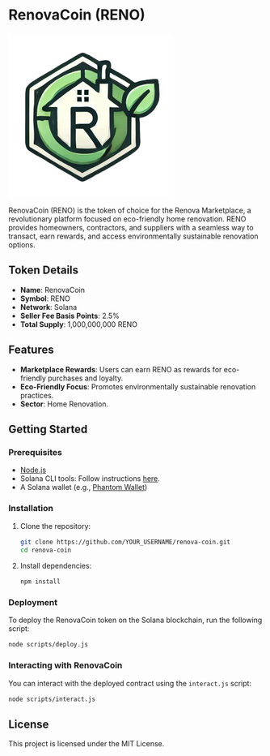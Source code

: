 # RenovaCoin (RENO)

![RenovaCoin Logo](https://github.com/SourceShift/renova-coin/blob/main/logo/reno-logo.webp)

RenovaCoin (RENO) is the token of choice for the Renova Marketplace, a revolutionary platform focused on eco-friendly home renovation. RENO provides homeowners, contractors, and suppliers with a seamless way to transact, earn rewards, and access environmentally sustainable renovation options.

## Token Details

- **Name**: RenovaCoin
- **Symbol**: RENO
- **Network**: Solana
- **Seller Fee Basis Points**: 2.5%
- **Total Supply**: 1,000,000,000 RENO

## Features

- **Marketplace Rewards**: Users can earn RENO as rewards for eco-friendly purchases and loyalty.
- **Eco-Friendly Focus**: Promotes environmentally sustainable renovation practices.
- **Sector**: Home Renovation.

## Getting Started

### Prerequisites

- [Node.js](https://nodejs.org/)
- Solana CLI tools: Follow instructions [here](https://docs.solana.com/cli/install-solana-cli-tools).
- A Solana wallet (e.g., [Phantom Wallet](https://phantom.app/))

### Installation

1. Clone the repository:

   ```bash
   git clone https://github.com/YOUR_USERNAME/renova-coin.git
   cd renova-coin
   ```

2. Install dependencies:
   ```bash
   npm install
   ```

### Deployment

To deploy the RenovaCoin token on the Solana blockchain, run the following script:

```bash
node scripts/deploy.js
```

### Interacting with RenovaCoin

You can interact with the deployed contract using the `interact.js` script:

```bash
node scripts/interact.js
```

## License

This project is licensed under the MIT License.
